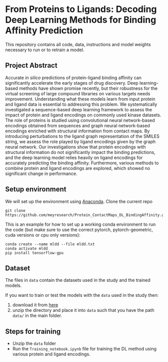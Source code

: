 # From Proteins to Ligands: Decoding Deep Learning Methods for Binding Affinity Prediction

This repository contains all code, data, instructions and model weights necessary to run or to retrain a model. 

## Project Abstract

Accurate *in silico* predictions of protein-ligand binding affinity can significantly accelerate the early stages of drug discovery. Deep learning-based methods have shown promise recently, but their robustness for the virtual screening of large compound libraries on various targets needs improvement. Understanding what these models learn from input protein and ligand data is essential to addressing this problem. We systematically investigated a sequence-based deep learning framework to assess the impact of protein and ligand encodings on commonly used kinase datasets. The role of proteins is studied using convolutional neural network-based encodings obtained from sequences and graph neural network-based encodings enriched with structural information from contact maps. By introducing perturbations to the ligand graph representation of the SMILES string, we assess the role played by ligand encodings given by the graph neural network. Our investigations show that protein encodings with structural information do not significantly impact the binding predictions, and the deep learning model relies heavily on ligand encodings for accurately predicting the binding affinity. Furthermore, various methods to combine protein and ligand encodings are explored, which showed no significant change in performance.

## Setup environment
We will set up the environment using [Anaconda](https://docs.anaconda.com/anaconda/install/index.html). Clone the
current repo

    git clone https://github.com/meyresearch/Protein_ContactMaps_DL_BindingAffinity.git

This is an example for how to set up a working conda environment to run the code (but make sure to use the correct pytorch, pytorch-geometric, cuda versions or cpu only versions):

    conda create --name mldd --file mldd.txt
    conda activate mldd
    pip install tensorflow-gpu


## Dataset

The files in `data` contain the datasets used in the study and the trained models.

If you want to train or test the models with the `data`  used in the study then: 
1. download it from [here](https://uoe-my.sharepoint.com/personal/s2112695_ed_ac_uk/_layouts/15/onedrive.aspx?login_hint=s2112695%40ed%2Eac%2Euk&id=%2Fpersonal%2Fs2112695%5Fed%5Fac%5Fuk%2FDocuments%2FBindingAffinity%5FDL%5FData)
2. unzip the directory and place it into `data` such that you have the path `data/` in the main folder.


## Steps for training

* Unzip the `data` folder 
* Run the `Training_notebook.ipynb` file for training the DL method using various protein and ligand encodings.




